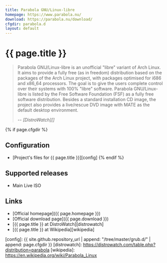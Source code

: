 ```yaml
---
title: Parabola GNU/Linux-libre
homepage: https://www.parabola.nu/
download: https://parabola.nu/download/
cfgdir: parabola.d
layout: default
---
```


# {{ page.title }}

> Parabola GNU/Linux-libre is an unofficial "libre" variant of Arch Linux. It
> aims to provide a fully free (as in freedom) distribution based on the
> packages of the Arch Linux project, with packages optimised for i686 and
> x86_64 processors. The goal is to give the users complete control over their
> systems with 100% "libre" software. Parabola GNU/Linux-libre is listed by the
> Free Software Foundation (FSF) as a fully free software distribution. Besides
> a standard installation CD image, the project also provides a live/rescue DVD
> image with MATE as the default desktop environment.
>
> -- <cite markdown="1">[DistroWatch][]</cite>


{% if page.cfgdir %}
## Configuration

- [Project's files for {{ page.title }}][config]
{% endif %}


## Supported releases

- Main Live ISO


## Links

- [Official homepage]({{ page.homepage }})
- [Official download page]({{ page.download }})
- [{{ page.title }} at DistroWatch][distrowatch]
- [{{ page.title }} at Wikipedia][wikipedia]


[config]: {{ site.github.repository_url | append: "/tree/master/grub.d/" | append: page.cfgdir }}
[distrowatch]: https://distrowatch.com/table.php?distribution=parabola
[wikipedia]: https://en.wikipedia.org/wiki/Parabola_Linux
